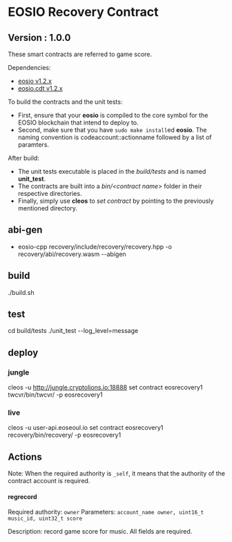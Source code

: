 # EOSIO Recovery Contract
## Version : 1.0.0

These smart contracts are referred to game score.

Dependencies:
* [eosio v1.2.x](https://github.com/eosio/eos)
* [eosio.cdt v1.2.x](https://github.com/eosio/eosio.cdt)

To build the contracts and the unit tests:
* First, ensure that your __eosio__ is compiled to the core symbol for the EOSIO blockchain that intend to deploy to.
* Second, make sure that you have ```sudo make install```ed __eosio__.
The naming convention is codeaccount::actionname followed by a list of paramters.

After build:
* The unit tests executable is placed in the _build/tests_ and is named __unit_test__.
* The contracts are built into a _bin/\<contract name\>_ folder in their respective directories.
* Finally, simply use __cleos__ to _set contract_ by pointing to the previously mentioned directory.

## abi-gen
* eosio-cpp recovery/include/recovery/recovery.hpp -o recovery/abi/recovery.wasm --abigen

## build
./build.sh

## test
cd build/tests
./unit_test --log_level=message

## deploy
### jungle
cleos -u http://jungle.cryptolions.io:18888 set contract eosrecovery1 twcvr/bin/twcvr/ -p eosrecovery1

### live
cleos -u user-api.eoseoul.io set contract eosrecovery1 recovery/bin/recovery/ -p eosrecovery1

## Actions
Note: When the required authority is `_self`, it means that the authority of the contract account is required.

#### regrecord
Required authority: `owner`
Parameters: `account_name owner, uint16_t music_id, uint32_t score`

Description: record game score for music. All fields are required.